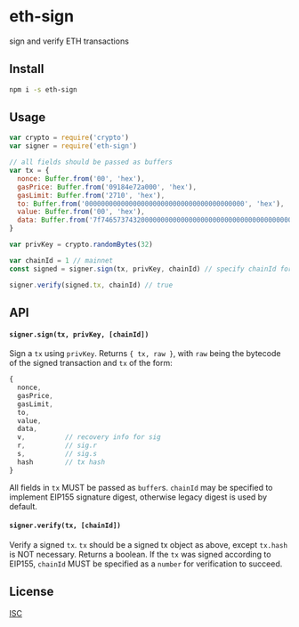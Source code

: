 # eth-sign

sign and verify ETH transactions

## Install

```sh
npm i -s eth-sign
```

## Usage

```js
var crypto = require('crypto')
var signer = require('eth-sign')

// all fields should be passed as buffers
var tx = {
  nonce: Buffer.from('00', 'hex'),
  gasPrice: Buffer.from('09184e72a000', 'hex'),
  gasLimit: Buffer.from('2710', 'hex'),
  to: Buffer.from('0000000000000000000000000000000000000000', 'hex'),
  value: Buffer.from('00', 'hex'),
  data: Buffer.from('7f7465737432000000000000000000000000000000000000000000000000000000600057', 'hex'),
}

var privKey = crypto.randomBytes(32)

var chainId = 1 // mainnet
const signed = signer.sign(tx, privKey, chainId) // specify chainId for EIP155 digest

signer.verify(signed.tx, chainId) // true

```

## API

#### `signer.sign(tx, privKey, [chainId])`

Sign a `tx` using `privKey`. Returns `{ tx, raw }`, with `raw` being the bytecode of the signed transaction and `tx` of the form: 
```js
{
  nonce,
  gasPrice,
  gasLimit,
  to,
  value,
  data,
  v,          // recovery info for sig
  r,          // sig.r
  s,          // sig.s
  hash        // tx hash
}
```

All fields in `tx` MUST be passed as `buffer`s. `chainId` may be specified to implement EIP155 signature digest, otherwise legacy digest is used by default.

#### `signer.verify(tx, [chainId])`

Verify a signed `tx`. `tx` should be a signed tx object as above, except `tx.hash` is NOT necessary. Returns a boolean. If the `tx` was signed according to EIP155, `chainId` MUST be specified as a `number` for verification to succeed.

## License

[ISC](LICENSE)
